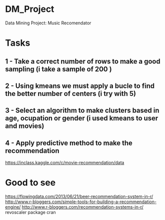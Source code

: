 # DM_Project
Data Mining Project: Music Recomendator

# Tasks

## 1 - Take a correct number of rows to make a good sampling (i take a sample of 200 )

## 2 - Using kmeans we must apply a bucle to find the better number of centers (i try with 5)

## 3 - Select an algorithm to make clusters based in age, ocupation or gender (i used kmeans to user and movies)

## 4 - Apply predictive method to make the recommendation


https://inclass.kaggle.com/c/movie-recommendation/data

 # Good to see
 https://flowingdata.com/2013/06/21/beer-recommendation-system-in-r/
 http://www.r-bloggers.com/simple-tools-for-building-a-recommendation-engine/
 http://www.r-bloggers.com/recommendation-systems-in-r/
 revoscaler package cran
 
